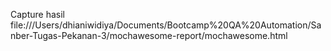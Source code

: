Capture hasil
file:///Users/dhianiwidiya/Documents/Bootcamp%20QA%20Automation/Sanber-Tugas-Pekanan-3/mochawesome-report/mochawesome.html

